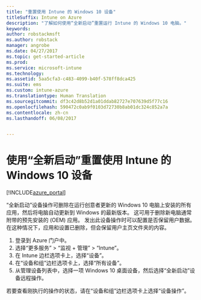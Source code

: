 ```yaml
---
title: "重置使用 Intune 的 Windows 10 设备"
titleSuffix: Intune on Azure
description: "了解如何使用“全新启动”重置运行 Intune 的 Windows 10 电脑。"
keywords: 
author: robstackmsft
ms.author: robstack
manager: angrobe
ms.date: 04/27/2017
ms.topic: get-started-article
ms.prod: 
ms.service: microsoft-intune
ms.technology: 
ms.assetid: 5aa5cfa3-c483-4099-b40f-578ff8dca425
ms.suite: ems
ms.custom: intune-azure
ms.translationtype: Human Translation
ms.sourcegitcommit: df3c42d8b52d1a01ddab82727e707639d5f77c16
ms.openlocfilehash: 590472c0ab9f0103d72730b8ab01dc324c852a7a
ms.contentlocale: zh-cn
ms.lasthandoff: 06/08/2017


---
```


# <a name="use-fresh-start-to-reset-windows-10-devices-with-intune"></a>使用“全新启动”重置使用 Intune 的 Windows 10 设备


[!INCLUDE[azure_portal](./includes/azure_portal.md)]

“全新启动”设备操作可删除在运行创意者更新的 Windows 10 电脑上安装的所有应用，然后将电脑自动更新到 Windows 的最新版本。
这可用于删除新电脑通常附带的预先安装的 (OEM) 应用。 发出此设备操作时可以配置是否保留用户数据。 在这种情况下，应用和设置已删除，但会保留用户主页文件夹的内容。

1. 登录到 Azure 门户中。
2. 选择“更多服务” > “监视 + 管理” > “Intune”。
3. 在 Intune 边栏选项卡上，选择“设备”。
4. 在“设备和组”边栏选项卡上，选择“所有设备”。
5. 从管理设备列表中，选择一项 Windows 10 桌面设备，然后选择“全新启动”设备远程操作。

若要查看刚执行的操作的状态，请在“设备和组”边栏选项卡上选择“设备操作”。


